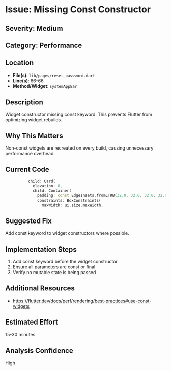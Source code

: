 # Issue: Missing Const Constructor

## Severity: Medium

## Category: Performance

## Location
- **File(s)**: `lib/pages/reset_password.dart`
- **Line(s)**: 66-66
- **Method/Widget**: `systemAppBar`

## Description
Widget constructor missing const keyword. This prevents Flutter from optimizing widget rebuilds.

## Why This Matters
Non-const widgets are recreated on every build, causing unnecessary performance overhead.

## Current Code
```dart
          child: Card(
            elevation: 8,
            child: Container(
              padding: const EdgeInsets.fromLTRB(32.0, 32.0, 32.0, 32.0),
              constraints: BoxConstraints(
                maxWidth: ui.size.maxWidth, 
```

## Suggested Fix
Add const keyword to widget constructors where possible.

## Implementation Steps
1. Add const keyword before the widget constructor
2. Ensure all parameters are const or final
3. Verify no mutable state is being passed

## Additional Resources
- https://flutter.dev/docs/perf/rendering/best-practices#use-const-widgets

## Estimated Effort
15-30 minutes

## Analysis Confidence
High
